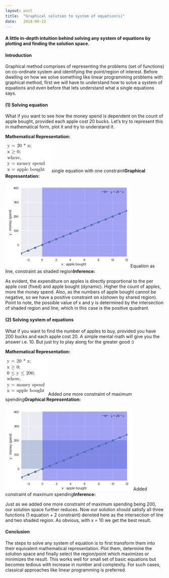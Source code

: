 ```yaml
---
layout:	post
title:	"Graphical solution to system of equation(s)"
date:	2018-09-22
---
```


  #### A little in-depth intuition behind solving any system of equations by plotting and finding the solution space.

#### Introduction

Graphical method comprises of representing the problems (set of functions) on co-ordinate system and identifying the point/region of interest. Before dwelling on how we solve something like linear programming problems with graphical method, first we will have to understand how to solve a system of equations and even before that lets understand what a single equations says.

#### (1) Solving equation

What if you want to see how the money spend is dependent on the count of apple bought, provided each apple cost 20 bucks. Let’s try to represent this in mathematical form, plot it and try to understand it.

**Mathematical Representation:**

![](/img/15FLYYnCuB6-7VFToN3wNGw.png)single equation with one constraint**Graphical Representation:**

![](/img/1ig7PdA7xCVTJd--kqdpXzQ.png)Equation as line, constraint as shaded region**Inference:**

As evident, the expenditure on apples is directly proportional to the per apple cost (fixed) and apple bought (dynamic). Higher the count of apples, more the money spend. Also, as the numbers of apple bought cannot be negative, so we have a positive constraint on x(shown by shared region). Point to note, the possible value of x and y is determined by the intersection of shaded region and line, which in this case is the positive quadrant.

#### (2) Solving system of equations

What if you want to find the number of apples to buy, provided you have 200 bucks and each apple cost 20. A simple mental math will give you the answer i.e. 10. But just try to play along for the greater good :)

**Mathematical Representation:**

![](/img/17-G9iXigao6lAYsbxhEt4A.png)Added one more constraint of maximum spending**Graphical Representation:**

![](/img/11SAZjtYEO8erHXWlsvb96w.png)Added constraint of maximum spending**Inference:**

Just as we added one more constraint of maximum spending being 200, our solution space further reduces. Now our solution should satisfy all three functions (1 equation + 2 constraint) denoted here as the intersection of line and two shaded region. As obvious, with x = 10 we get the best result.

#### Conclusion

The steps to solve any system of equation is to first transform them into their equivalent mathematical representation. Plot them, determine the solution space and finally select the region/point which maximizes or minimizes the result. This works well for small set of basic equations but becomes tedious with increase in number and complexity. For such cases, classical approaches like linear programming is preferred.

  